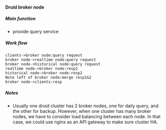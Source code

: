 #### Druid broker node

##### Main function

* provide query service 

##### Work flow

```sequence
clients->broker node:query request
broker node->realtime node:query request
broker node->historical node:query request
realtime node->broker node:resp1
historical node->broker node:resp2
Note left of broker node:merge resp1&2
broker node->clients:resp
```



##### Notes

* Usually one druid cluster has 2 broker nodes, one for daily query, and the other for backup. However, when one cluster has many broker nodes, we have to consider load balancing between each node. In that case, we could use nginx as an API gateway to make sure cluster HA.